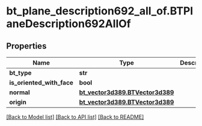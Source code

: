 # bt_plane_description692_all_of.BTPlaneDescription692AllOf

## Properties
Name | Type | Description | Notes
------------ | ------------- | ------------- | -------------
**bt_type** | **str** |  | [optional] 
**is_oriented_with_face** | **bool** |  | [optional] 
**normal** | [**bt_vector3d389.BTVector3d389**](BTVector3d389.md) |  | [optional] 
**origin** | [**bt_vector3d389.BTVector3d389**](BTVector3d389.md) |  | [optional] 

[[Back to Model list]](../README.md#documentation-for-models) [[Back to API list]](../README.md#documentation-for-api-endpoints) [[Back to README]](../README.md)


